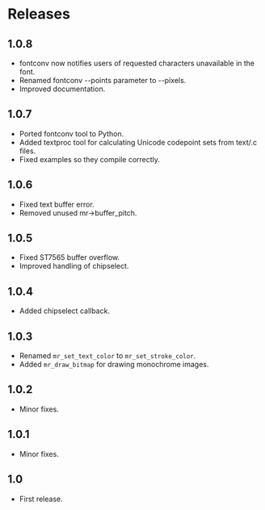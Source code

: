 # Releases

## 1.0.8

* fontconv now notifies users of requested characters unavailable in the font.
* Renamed fontconv --points parameter to --pixels.
* Improved documentation.

## 1.0.7

* Ported fontconv tool to Python.
* Added textproc tool for calculating Unicode codepoint sets from text/.c files.
* Fixed examples so they compile correctly.

## 1.0.6

* Fixed text buffer error.
* Removed unused mr->buffer_pitch.

## 1.0.5

* Fixed ST7565 buffer overflow.
* Improved handling of chipselect.

## 1.0.4

* Added chipselect callback.

## 1.0.3

* Renamed `mr_set_text_color` to `mr_set_stroke_color`.
* Added `mr_draw_bitmap` for drawing monochrome images.

## 1.0.2

* Minor fixes.

## 1.0.1

* Minor fixes.

## 1.0

* First release.
